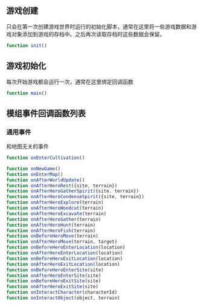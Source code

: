 ## 游戏创建

只会在第一次创建游戏世界时运行的初始化脚本，通常在这里将一些游戏数据和游戏对象添加到游戏的存档中。之后再次读取存档时这些数据会保留。

```javascript
function init()
```

## 游戏初始化

每次开始游戏都会运行一次，通常在这里绑定回调函数

```javascript
function main()
```

## 模组事件回调函数列表

### 通用事件

和地图无关的事件

```javascript
function onEnterCultivation()
```

```javascript
function onNewGame()
function onEnterMap()
function onAfterWorldUpdate()
function onAfterHeroRest({site, terrain})
function onAfterHeroGatherSpirit({site, terrain})
function onAfterHeroCondenseSpirit({site, terrain})
function onAfterHeroExplore(terrain)
function onAfterHeroWoodcut(terrain)
function onAfterHeroExcavate(terrain)
function onAfterHeroGather(terrain)
function onAfterHeroHunt(terrain)
function onAfterHeroFish(terrain)
function onBeforeHeroMove(terrain)
function onAfterHeroMove(terrain, target)
function onBeforeHeroEnterLocation(location)
function onAfterHeroEnterLocation(location)
function onBeforeHeroExitLocation(location)
function onAfterHeroExitLocation(location)
function onBeforeHeroEnterSite(site)
function onAfterHeroEnterSite(site)
function onBeforeHeroExitSite(site)
function onAfterHeroExitSite(site)
function onInteractCharacter(characterId)
function onInteractObject(object, terrain)
```
